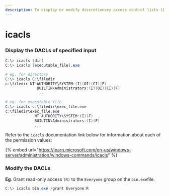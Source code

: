 ```yaml
---
description: To display or modify discretionary access control lists (DACLs)
---
```


# icacls

### Display the DACLs of specified input

```powershell
C:\> icacls [dir]
C:\> icacls [executable_file].exe

# eg. for directory
C:\> icacls C:\filedir
c:\filedir NT AUTHORITY\SYSTEM:(I)(OI)(CI)(F)
              BUILTIN\Administrators:(I)(OI)(CI)(F)
              ...

# eg. for executable file
C:\> icacls c:\filedir\exec_file.exe
c:\filedir\exec_file.exe 
             NT AUTHORITY\SYSTEM:(I)(F)
             BUILTIN\Administrators:(I)(F)
             ...

```

Refer to the `icacls` documentation link below for information about each of the permission values:

{% embed url="https://learn.microsoft.com/en-us/windows-server/administration/windows-commands/icacls" %}

### Modify the DACLs

**Eg**. Grant read-only access `(R)` to the `Everyone` group on the `bin.exe`file.

```powershell
C:\> icacls bin.exe /grant Everyone:R
```


